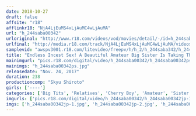 ```yaml
---
date: 2018-10-27
draft: false
affsite: "r18"
afflinkr18: "NjA4LjEuMS4xLjAuMC4wLjAuMA"
url: "h_244saba00342"
urloriginal: "http://www.r18.com/videos/vod/movies/detail/-/id=h_244saba00342"
urlfinal: "http://media.r18.com/track/NjA4LjEuMS4xLjAuMC4wLjAuMA/videos/vod/movies/detail/-/id=h_244saba00342"
samplevid: "awspv3001.r18.com/litevideo/freepv/h/h_2/h_244saba342/h_244saba342_dmb_w.mp4"
title: "Endless Incest Sex! A Beautiful Amateur Big Sister Is Taking The Sex Challenge With Her Little Brother... This Ultra Orgasmic Cherry Boy Little Brother Is Seriously Horny! Please Stop! She Hesitated, But He Ignored Her Pleas And Kept Thrusting Into Her! He Kept Fucking Her Even Though She Was Exhausted From Too Much Fucking And Cumming, And Kept On Creampie Cumming For More Creampie, More Creampie, More Creampie, And Even More Creampie Sex!"
mainimgurl: "pics.r18.com/digital/video/h_244saba00342/h_244saba00342ps.jpg"
mainimgs: "h_244saba00342ps.jpg"
releasedate: "Nov. 24, 2017"
duration: 238
productioncomp: "Skyu Shiroto"
girls: ['----']
categories: ['Big Tits', 'Relatives', 'Cherry Boy', 'Amateur', 'Sister', 'Creampie', 'Hi-Def']
imgurls: ['pics.r18.com/digital/video/h_244saba00342/h_244saba00342jp-1.jpg', 'pics.r18.com/digital/video/h_244saba00342/h_244saba00342jp-2.jpg', 'pics.r18.com/digital/video/h_244saba00342/h_244saba00342jp-3.jpg', 'pics.r18.com/digital/video/h_244saba00342/h_244saba00342jp-4.jpg', 'pics.r18.com/digital/video/h_244saba00342/h_244saba00342jp-5.jpg', 'pics.r18.com/digital/video/h_244saba00342/h_244saba00342jp-6.jpg', 'pics.r18.com/digital/video/h_244saba00342/h_244saba00342jp-7.jpg', 'pics.r18.com/digital/video/h_244saba00342/h_244saba00342jp-8.jpg', 'pics.r18.com/digital/video/h_244saba00342/h_244saba00342jp-9.jpg', 'pics.r18.com/digital/video/h_244saba00342/h_244saba00342jp-10.jpg', 'pics.r18.com/digital/video/h_244saba00342/h_244saba00342jp-11.jpg', 'pics.r18.com/digital/video/h_244saba00342/h_244saba00342jp-12.jpg', 'pics.r18.com/digital/video/h_244saba00342/h_244saba00342jp-13.jpg', 'pics.r18.com/digital/video/h_244saba00342/h_244saba00342jp-14.jpg', 'pics.r18.com/digital/video/h_244saba00342/h_244saba00342jp-15.jpg', 'pics.r18.com/digital/video/h_244saba00342/h_244saba00342jp-16.jpg', 'pics.r18.com/digital/video/h_244saba00342/h_244saba00342jp-17.jpg', 'pics.r18.com/digital/video/h_244saba00342/h_244saba00342jp-18.jpg', 'pics.r18.com/digital/video/h_244saba00342/h_244saba00342jp-19.jpg', 'pics.r18.com/digital/video/h_244saba00342/h_244saba00342jp-20.jpg']
imgs: ['h_244saba00342jp-1.jpg', 'h_244saba00342jp-2.jpg', 'h_244saba00342jp-3.jpg', 'h_244saba00342jp-4.jpg', 'h_244saba00342jp-5.jpg', 'h_244saba00342jp-6.jpg', 'h_244saba00342jp-7.jpg', 'h_244saba00342jp-8.jpg', 'h_244saba00342jp-9.jpg', 'h_244saba00342jp-10.jpg', 'h_244saba00342jp-11.jpg', 'h_244saba00342jp-12.jpg', 'h_244saba00342jp-13.jpg', 'h_244saba00342jp-14.jpg', 'h_244saba00342jp-15.jpg', 'h_244saba00342jp-16.jpg', 'h_244saba00342jp-17.jpg', 'h_244saba00342jp-18.jpg', 'h_244saba00342jp-19.jpg', 'h_244saba00342jp-20.jpg']
---
```

